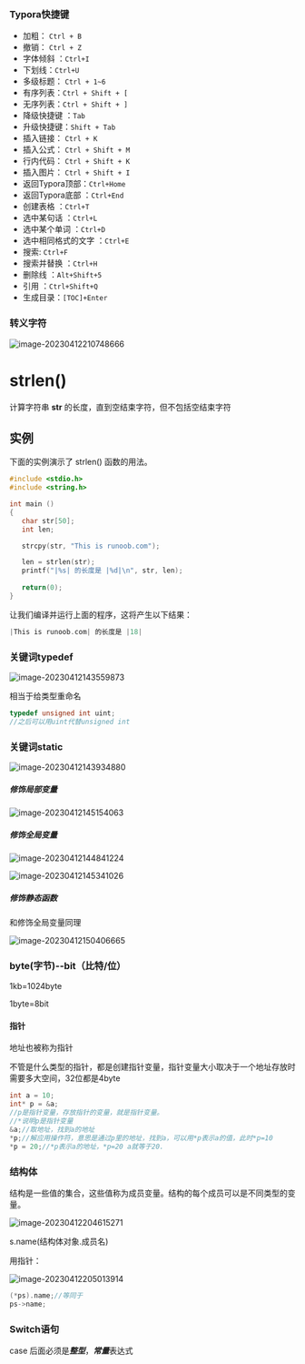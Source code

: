 ### Typora快捷键

- 加粗： `Ctrl + B`
- 撤销： `Ctrl + Z`
- 字体倾斜 ：`Ctrl+I`
- 下划线：`Ctrl+U`
- 多级标题： `Ctrl + 1~6`
- 有序列表：`Ctrl + Shift + [`
- 无序列表：`Ctrl + Shift + ]`
- 降级快捷键 ：`Tab`
- 升级快捷键：`Shift + Tab`
- 插入链接： `Ctrl + K`
- 插入公式： `Ctrl + Shift + M`
- 行内代码： `Ctrl + Shift + K`
- 插入图片： `Ctrl + Shift + I`
- 返回Typora顶部：`Ctrl+Home`
- 返回Typora底部 ：`Ctrl+End`
- 创建表格 ：`Ctrl+T`
- 选中某句话 ：`Ctrl+L`
- 选中某个单词 ：`Ctrl+D`
- 选中相同格式的文字 ：`Ctrl+E`
- 搜索: `Ctrl+F`
- 搜索并替换 ：`Ctrl+H`
- 删除线 ：`Alt+Shift+5`
- 引用 ：`Ctrl+Shift+Q`
- 生成目录：`[TOC]+Enter`

### 转义字符

![image-20230412210748666](assets/image-20230412210748666.png)	

# strlen()

计算字符串 **str** 的长度，直到空结束字符，但不包括空结束字符

## 实例

下面的实例演示了 strlen() 函数的用法。

```c
#include <stdio.h>
#include <string.h>

int main ()
{
   char str[50];
   int len;

   strcpy(str, "This is runoob.com");

   len = strlen(str);
   printf("|%s| 的长度是 |%d|\n", str, len);
   
   return(0);
}
```

让我们编译并运行上面的程序，这将产生以下结果：

```c
|This is runoob.com| 的长度是 |18|
```

### 关键词typedef

![image-20230412143559873](assets/image-20230412143559873.png) 

相当于给类型重命名

```c
typedef unsigned int uint;
//之后可以用uint代替unsigned int
```

### 关键词static

![image-20230412143934880](assets/image-20230412143934880.png) 

##### 修饰局部变量

![image-20230412145154063](assets/image-20230412145154063.png) 

##### 修饰全局变量

![image-20230412144841224](assets/image-20230412144841224.png) 

![image-20230412145341026](assets/image-20230412145341026.png) 

##### 修饰静态函数

和修饰全局变量同理

![image-20230412150406665](assets/image-20230412150406665.png) 

### byte(字节)--bit（比特/位）

1kb=1024byte

1byte=8bit

#### 指针

地址也被称为指针

不管是什么类型的指针，都是创建指针变量，指针变量大小取决于一个地址存放时需要多大空间，32位都是4byte

```c
int a = 10;
int* p = &a;
//p是指针变量，存放指针的变量，就是指针变量。
//*说明p是指针变量
&a;//取地址，找到a的地址
*p;//解应用操作符，意思是通过p里的地址，找到a，可以用*p表示a的值，此时*p=10
*p = 20;//*p表示a的地址，*p=20 a就等于20.
```

### 结构体

结构是一些值的集合，这些值称为成员变量。结构的每个成员可以是不同类型的变量。

![image-20230412204615271](assets/image-20230412204615271.png) 

s.name(结构体对象.成员名)



用指针：

![image-20230412205013914](assets/image-20230412205013914.png) 

```c
(*ps).name;//等同于
ps->name;
```

### Switch语句

case 后面必须是***整型***，***常量***表达式

